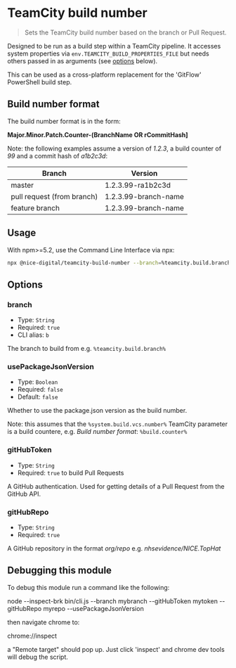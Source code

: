 # TeamCity build number

> Sets the TeamCity build number based on the branch or Pull Request.

Designed to be run as a build step within a TeamCity pipeline. It accesses system properties via `env.TEAMCITY_BUILD_PROPERTIES_FILE` but needs others passed in as arguments (see [options](#options) below).

This can be used as a cross-platform replacement for the 'GitFlow' PowerShell build step.

## Build number format

The build number format is in the form:

**Major.Minor.Patch.Counter-(BranchName OR rCommitHash]**

Note: the following examples assume a version of *1.2.3*, a build counter of *99* and a commit hash of *a1b2c3d*:

| Branch                     | Version              |
| -------------------------- | -------------------- |
| master                     | 1.2.3.99-ra1b2c3d    |
| pull request (from branch) | 1.2.3.99-branch-name |
| feature branch             | 1.2.3.99-branch-name |

## Usage

With npm>=5.2, use the Command Line Interface via npx:

```sh
npx @nice-digital/teamcity-build-number --branch=%teamcity.build.branch% --usePackageJsonVersion=true --gitHubToken=%GITHUB_TOKEN% --gitHubRepo=%system.GitHubOwnerRepo%
```

## Options

### branch

- Type: `String`
- Required: `true`
- CLI alias: `b`

The branch to build from e.g. `%teamcity.build.branch%`

### usePackageJsonVersion

- Type: `Boolean`
- Required: `false`
- Default: `false`

Whether to use the package.json version as the build number.

Note: this assumes that the `%system.build.vcs.number%` TeamCity parameter is a build countere, e.g. *Build number format*:  `%build.counter%`

### gitHubToken

- Type: `String`
- Required: `true` to build Pull Requests

A GitHub authentication. Used for getting details of a Pull Request from the GitHub API.

### gitHubRepo

- Type: `String`
- Required: `true`

A GitHub repository in the format *org/repo* e.g. *nhsevidence/NICE.TopHat*

## Debugging this module

To debug this module run a command like the following:

node --inspect-brk bin/cli.js --branch mybranch --gitHubToken mytoken --gitHubRepo myrepo --usePackageJsonVersion

then navigate chrome to:

chrome://inspect

a "Remote target" should pop up. Just click 'inspect' and chrome dev tools will debug the script.